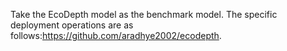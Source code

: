 Take the EcoDepth model as the benchmark model. The specific deployment operations are as follows:https://github.com/aradhye2002/ecodepth.


